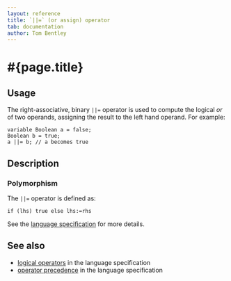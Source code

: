 ```yaml
---
layout: reference
title: `||=` (or assign) operator
tab: documentation
author: Tom Bentley
---
```


# #{page.title}

## Usage 

The right-associative, binary `||=` operator is used to compute the 
logical *or* of two operands, assigning the result to the left hand operand. 
For example:

    variable Boolean a = false;
    Boolean b = true;
    a ||= b; // a becomes true

## Description

### Polymorphism

The `||=` operator is defined as:

    if (lhs) true else lhs:=rhs

See the [language specification](#{site.urls.spec}#logicaloperators) for 
more details.

## See also

* [logical operators](#{site.urls.spec}#logicaloperators) in the 
  language specification
* [operator precedence](#{site.urls.spec}#operatorprecedence) in the 
  language specification


